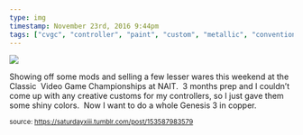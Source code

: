 ```yaml
---
type: img
timestamp: November 23rd, 2016 9:44pm
tags: ["cvgc", "controller", "paint", "custom", "metallic", "convention", "edmonton", "alberta", "nait", "retro", "championships", "classic", "sega", "ninetendo", "nes", "snes", "gens"]
---
```

<img src="https://saturdayxiii.github.io/media/media/153587983579.jpg"/>
                                                                                          
Showing off some mods and selling a few lesser wares this weekend at the Classic  Video Game Championships at NAIT.  3 months prep and I couldn’t come up with any creative customs for my controllers, so I just gave them some shiny colors.  Now I want to do a whole Genesis 3 in copper.
 
                                    
                
                
                
                
                                
<small>source: https://saturdayxiii.tumblr.com/post/153587983579</small>